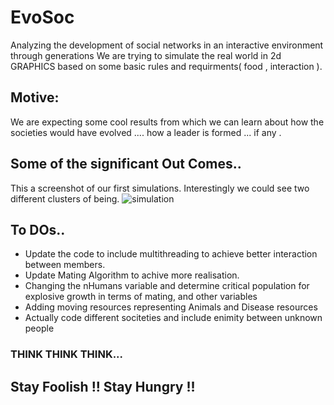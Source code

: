 # EvoSoc
Analyzing the development of social networks in an interactive environment through generations
We are trying to simulate the real world in 2d GRAPHICS based on some basic rules and requirments( food , interaction ).

## Motive:
We are expecting some cool results from which we can learn about how the societies would have evolved .... how a leader  is formed ... if any .

## Some of the significant Out Comes..
This a screenshot of our first simulations.
Interestingly we could see two different clusters of being.
![simulation](https://user-images.githubusercontent.com/35027192/44126950-9260ea1c-a058-11e8-9c23-2825728d46dc.png)

## To DOs..
* Update the code to include multithreading to achieve better interaction between members.
* Update Mating Algorithm to achive more realisation.
* Changing the nHumans variable and determine critical population for explosive growth in terms of mating, and other variables
* Adding moving resources representing Animals and Disease resources
* Actually code different sociteties and include enimity between unknown people


### THINK THINK THINK...
## Stay Foolish !! Stay Hungry !!
  

